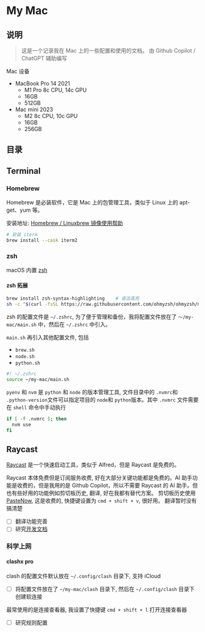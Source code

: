 # My Mac

## 说明

> 这是一个记录我在 Mac 上的一些配置和使用的文档。
> 由 Github Copilot / ChatGPT 辅助编写

Mac 设备

- MacBook Pro 14 2021
  - M1 Pro 8c CPU, 14c GPU
  - 16GB
  - 512GB
- Mac mini 2023
  - M2 8c CPU, 10c GPU
  - 16GB
  - 256GB

## 目录

## Terminal

### Homebrew

Homebrew 是必装软件，它是 Mac 上的包管理工具，类似于 Linux 上的 apt-get、yum 等。

安装地址: [Homebrew / Linuxbrew 镜像使用帮助]('https://mirrors.tuna.tsinghua.edu.cn/help/homebrew/')

```bash
# 安装 iterm
brew install --cask iterm2
```

### zsh

macOS 内置 [zsh]()

#### zsh 拓展

```bash
brew install zsh-syntax-highlighting    # 语法高亮
sh -c "$(curl -fsSL https://raw.githubusercontent.com/ohmyzsh/ohmyzsh/master/tools/install.sh)" # oh-my-zsh
```

zsh 的配置文件是 `~/.zshrc`, 为了便于管理和备份，我将配置文件放在了 `～/my-mac/main.sh` 中，然后在 `~/.zshrc` 中引入。

`main.sh` 再引入其他配置文件, 包括

- `brew.sh`
- `node.sh`
- `python.sh`

```bash
#! ~/.zshrc
source ~/my-mac/main.sh
```

`pyenv` 和 `nvm` 是 `python` 和 `node` 的版本管理工具, 文件目录中的 `.nvmrc`和 `.python-version`文件可以指定项目的 `node`和 `python`版本。其中 `.nvmrc` 文件需要在 `shell` 命令中手动执行

```bash
if [ -f .nvmrc ]; then
  nvm use
fi
```

## Raycast

[Raycast]("https://www.raycast.com/") 是一个快速启动工具，类似于 Alfred，但是 Raycast 是免费的。

Raycast 本体免费但是订阅服务收费, 好在大部分关键功能都是免费的。AI 助手功能是收费的，但是我用的是 Github Copilot，所以不需要 Raycast 的 AI 助手。但也有些好用的功能例如剪切板历史, 翻译, 好在我都有替代方案。
剪切板历史使用 [PasteNow](), 这是收费的, 快捷键设置为 `cmd + shift + v`, 很好用。
翻译暂时没有搞清楚

- [ ] 翻译功能完善
- [ ] 研究[开发文档]("https://developers.raycast.com/")

### 科学上网

#### clashx pro

clash 的配置文件默认放在 `~/.config/clash` 目录下, 支持 iCloud

- [ ] 将配置文件放在了 `~/my-mac/clash` 目录下, 然后在 `~/.config/clash` 目录下创建软连接

最常使用的是连接查看器, 我设置了快捷键 `cmd + shift + l` 打开连接查看器

- [ ] 研究规则配置
